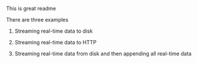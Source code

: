 This is great readme

There are three examples

1. Streaming real-time data to disk

2. Streaming real-time data to HTTP

3. Streaming real-time data from disk and then appending all real-time data

